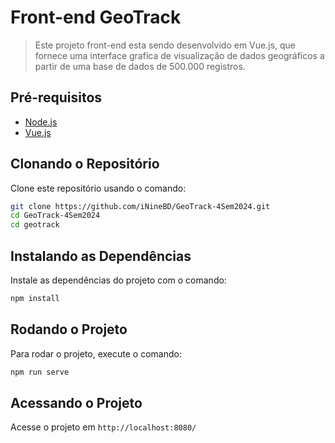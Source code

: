 # Front-end GeoTrack

>Este projeto front-end esta sendo desenvolvido em Vue.js, que fornece uma interface grafica de visualização de dados geográficos a partir de uma base de dados de 500.000 registros.

## Pré-requisitos

- [Node.js](https://nodejs.org/en/)
- [Vue.js](https://vuejs.org/)

## Clonando o Repositório

Clone este repositório usando o comando:

```bash
git clone https://github.com/iNineBD/GeoTrack-4Sem2024.git
cd GeoTrack-4Sem2024
cd geotrack
```

## Instalando as Dependências

Instale as dependências do projeto com o comando:

```bash
npm install
```

## Rodando o Projeto

Para rodar o projeto, execute o comando:

```bash
npm run serve
```

## Acessando o Projeto

Acesse o projeto em `http://localhost:8080/`